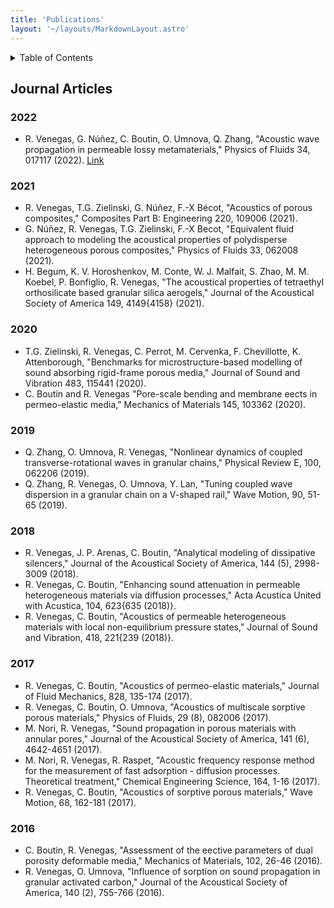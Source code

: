 ```yaml
---
title: 'Publications'
layout: '~/layouts/MarkdownLayout.astro'
---
```


<details>
    <summary>Table of Contents</summary>

- [Journal Articles](#journal-articles)
  - [2022](#2022)
  - [2021](#2021)
  - [2020](#2020)
  - [2019](#2019)
  - [2018](#2018)
  - [2017](#2017)
  - [2016](#2016)

</details>

## Journal Articles

### 2022

- R. Venegas, G. Núñez, C. Boutin, O. Umnova, Q. Zhang, "Acoustic wave propagation in permeable lossy metamaterials," Physics of Fluids 34, 017117 (2022). [Link](https://doi.org/10.1063/5.0077342)

### 2021

- R. Venegas, T.G. Zielinski, G. Núñez, F.-X Bécot, "Acoustics of porous composites," Composites Part B: Engineering 220, 109006 (2021).
- G. Núñez, R. Venegas, T.G. Zielinski, F.-X Becot, "Equivalent fluid approach to modeling the
acoustical properties of polydisperse heterogeneous porous composites," Physics of Fluids 33,
062008 (2021).
- H. Begum, K. V. Horoshenkov, M. Conte, W. J. Malfait, S. Zhao, M. M. Koebel, P. Bonfiglio,
R. Venegas, "The acoustical properties of tetraethyl orthosilicate based granular silica aerogels,"
Journal of the Acoustical Society of America 149, 4149{4158} (2021).

### 2020

- T.G. Zielinski, R. Venegas, C. Perrot, M. Cervenka, F. Chevillotte, K. Attenborough, "Benchmarks
for microstructure-based modelling of sound absorbing rigid-frame porous media," Journal of Sound and Vibration 483, 115441 (2020).
- C. Boutin and R. Venegas "Pore-scale bending and membrane eects in permeo-elastic media," Mechanics of Materials 145, 103362 (2020).

### 2019

- Q. Zhang, O. Umnova, R. Venegas, "Nonlinear dynamics of coupled transverse-rotational waves in granular chains," Physical Review E, 100, 062206 (2019).
- Q. Zhang, R. Venegas, O. Umnova, Y. Lan, "Tuning coupled wave dispersion in a granular chain on a V-shaped rail," Wave Motion, 90, 51-65 (2019).

### 2018

- R. Venegas, J. P. Arenas, C. Boutin, "Analytical modeling of dissipative silencers," Journal of the
Acoustical Society of America, 144 (5), 2998-3009 (2018).
- R. Venegas, C. Boutin, "Enhancing sound attenuation in permeable heterogeneous materials via
diffusion processes," Acta Acustica United with Acustica, 104, 623{635 (2018)}.
- R. Venegas, C. Boutin, "Acoustics of permeable heterogeneous materials with local non-equilibrium
pressure states," Journal of Sound and Vibration, 418, 221{239 (2018)}.

### 2017

- R. Venegas, C. Boutin, "Acoustics of permeo-elastic materials," Journal of Fluid Mechanics, 828, 135-174 (2017).
- R. Venegas, C. Boutin, O. Umnova, "Acoustics of multiscale sorptive porous materials," Physics of
Fluids, 29 (8), 082006 (2017).
- M. Nori, R. Venegas, "Sound propagation in porous materials with annular pores," Journal of the
Acoustical Society of America, 141 (6), 4642-4651 (2017).
- M. Nori, R. Venegas, R. Raspet, "Acoustic frequency response method for the measurement of fast
adsorption - diffusion processes. Theoretical treatment," Chemical Engineering Science, 164, 1-16
(2017).
- R. Venegas, C. Boutin, "Acoustics of sorptive porous materials," Wave Motion, 68, 162-181 (2017).

### 2016

- C. Boutin, R. Venegas, "Assessment of the eective parameters of dual porosity deformable media," Mechanics of Materials, 102, 26-46 (2016).
- R. Venegas, O. Umnova, "Influence of sorption on sound propagation in granular activated carbon,"
Journal of the Acoustical Society of America, 140 (2), 755-766 (2016).
